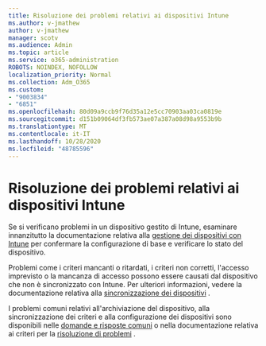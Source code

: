 ```yaml
---
title: Risoluzione dei problemi relativi ai dispositivi Intune
ms.author: v-jmathew
author: v-jmathew
manager: scotv
ms.audience: Admin
ms.topic: article
ms.service: o365-administration
ROBOTS: NOINDEX, NOFOLLOW
localization_priority: Normal
ms.collection: Adm_O365
ms.custom:
- "9003834"
- "6851"
ms.openlocfilehash: 80d09a9ccb9f76d35a12e5cc70903aa03ca0819e
ms.sourcegitcommit: d151b09064df3fb573ae07a387a08d98a9553b9b
ms.translationtype: MT
ms.contentlocale: it-IT
ms.lasthandoff: 10/28/2020
ms.locfileid: "48785596"
---
```

# <a name="troubleshooting-problems-with-intune-devices"></a>Risoluzione dei problemi relativi ai dispositivi Intune

Se si verificano problemi in un dispositivo gestito di Intune, esaminare innanzitutto la documentazione relativa alla [gestione dei dispositivi con Intune](https://docs.microsoft.com/mem/intune/protect/endpoint-security-manage-devices) per confermare la configurazione di base e verificare lo stato del dispositivo.

Problemi come i criteri mancanti o ritardati, i criteri non corretti, l'accesso imprevisto o la mancanza di accesso possono essere causati dal dispositivo che non è sincronizzato con Intune. Per ulteriori informazioni, vedere la documentazione relativa alla [sincronizzazione dei dispositivi](https://docs.microsoft.com/mem/intune/remote-actions/device-sync) .

I problemi comuni relativi all'archiviazione del dispositivo, alla sincronizzazione dei criteri e alla configurazione dei dispositivi sono disponibili nelle [domande e risposte comuni](https://docs.microsoft.com/mem/intune/configuration/device-profile-troubleshoot) o nella documentazione relativa ai criteri per la [risoluzione di problemi](https://docs.microsoft.com/mem/intune/configuration/troubleshoot-policies-in-microsoft-intune) .
